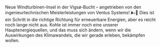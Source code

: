 Neue Windturbinen-Insel in der Vigsø-Bucht – angetrieben von den ingenieurtechnischen Meisterleistungen von Ventus Systems! 🌬️🔋 Dies ist ein Schritt in die richtige Richtung für erneuerbare Energien, aber es reicht noch lange nicht aus. Kohle ist immer noch eine unserer Hauptenergiequellen, und das muss sich ändern, wenn wir die Auswirkungen des Klimawandels, die wir gerade erleben, bekämpfen wollen.
